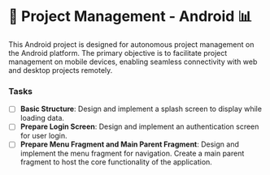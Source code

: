 # 🚀 Project Management - Android 📊

This Android project is designed for autonomous project management on the Android platform. The primary objective is to facilitate project management on mobile devices, enabling seamless connectivity with web and desktop projects remotely.

### Tasks

- [ ] **Basic Structure**: Design and implement a splash screen to display while loading data.
- [ ] **Prepare Login Screen**: Design and implement an authentication screen for user login.
- [ ] **Prepare Menu Fragment and Main Parent Fragment**: Design and implement the menu fragment for navigation. Create a main parent fragment to host the core functionality of the application.